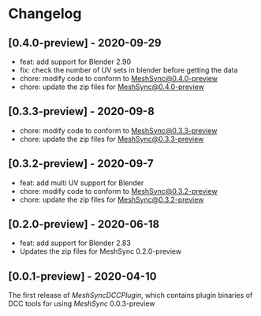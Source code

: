 # Changelog

## [0.4.0-preview] - 2020-09-29
* feat: add support for Blender 2.90 
* fix: check the number of UV sets in blender before getting the data
* chore: modify code to conform to MeshSync@0.4.0-preview
* chore: update the zip files for MeshSync@0.4.0-preview

## [0.3.3-preview] - 2020-09-8
* chore: modify code to conform to MeshSync@0.3.3-preview
* chore: update the zip files for MeshSync@0.3.3-preview

## [0.3.2-preview] - 2020-09-7
* feat: add multi UV support for Blender
* chore: modify code to conform to MeshSync@0.3.2-preview
* chore: update the zip files for MeshSync@0.3.2-preview

## [0.2.0-preview] - 2020-06-18
* feat: add support for Blender 2.83 
* Updates the zip files for MeshSync 0.2.0-preview


## [0.0.1-preview] - 2020-04-10

The first release of *MeshSyncDCCPlugin*, which contains plugin binaries of DCC tools for using *MeshSync* 0.0.3-preview

